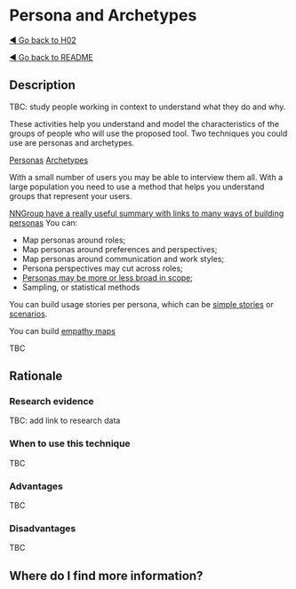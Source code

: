 # Persona and Archetypes

[◄ Go back to H02](H02-Who-will-use-or-be-affected-by-this-tool.md)

[◄ Go back to README](README.md)

## Description

TBC: study people working in context to understand what they do and why.

These activities help you understand and model the characteristics of the groups of people who will use the proposed tool. 
Two techniques you could use are personas and archetypes. 

[Personas](https://www.interaction-design.org/literature/article/personas-why-and-how-you-should-use-them)
[Archetypes](https://radinadoneva.medium.com/behavioural-archetypes-instead-of-personas-c7ccc5b8b998) 

With a small number of users you may be able to interview them all. 
With a large population you need to use a method that helps you understand groups that represent your users. 

[NNGroup have a really useful summary with links to many ways of building personas](https://www.nngroup.com/articles/personas-study-guide/)
You can:
-	Map personas around roles;
-	Map personas around preferences and perspectives; 
-	Map personas around communication and work styles;
-	Persona perspectives may cut across roles;
-	[Personas may be more or less broad in scope](https://www.nngroup.com/articles/persona-scope/);
- Sampling, or statistical methods

You can build usage stories per persona, which can be [simple stories](https://www.interaction-design.org/literature/topics/user-stories) or [scenarios](https://www.interaction-design.org/literature/topics/user-scenarios).

You can build [empathy maps](https://xd.adobe.com/ideas/process/user-research/10-tips-develop-better-empathy-maps/)

TBC

## Rationale
### Research evidence
TBC: add link to research data

### When to use this technique
TBC

### Advantages
TBC

### Disadvantages
TBC
## Where do I find more information?




